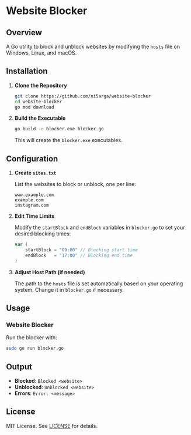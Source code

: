 

# Website Blocker

## Overview

A Go utility to block and unblock websites by modifying the `hosts` file on Windows, Linux, and macOS.

## Installation

1. **Clone the Repository**

   ```bash
   git clone https://github.com/ni5arga/website-blocker
   cd website-blocker
   go mod download
   ```

2. **Build the Executable**

   ```bash
   go build -o blocker.exe blocker.go
   ```

   This will create the `blocker.exe` executables.

## Configuration

1. **Create `sites.txt`**

   List the websites to block or unblock, one per line:

   ```
   www.example.com
   example.com
   instagram.com
   ```

2. **Edit Time Limits**

   Modify the `startBlock` and `endBlock` variables in `blocker.go` to set your desired blocking times:

   ```go
   var (
       startBlock = "09:00" // Blocking start time
       endBlock   = "17:00" // Blocking end time
   )
   ```

3. **Adjust Host Path (if needed)**

   The path to the `hosts` file is set automatically based on your operating system. Change it in `blocker.go` if necessary.

## Usage

### Website Blocker

Run the blocker with:

```bash
sudo go run blocker.go
```

## Output

- **Blocked**: `Blocked <website>`
- **Unblocked**: `Unblocked <website>`
- **Errors**: `Error: <message>`

## License

MIT License. See [LICENSE](LICENSE) for details.

